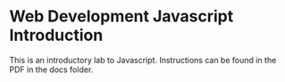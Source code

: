 # Web Development Javascript Introduction

This is an introductory lab to Javascript.  Instructions can be found in the PDF in the docs folder.
